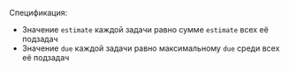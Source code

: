 Спецификация:

 * Значение `estimate` каждой задачи равно сумме `estimate` всех её подзадач
 * Значение `due` каждой задачи равно максимальному `due` среди всех её подзадач
